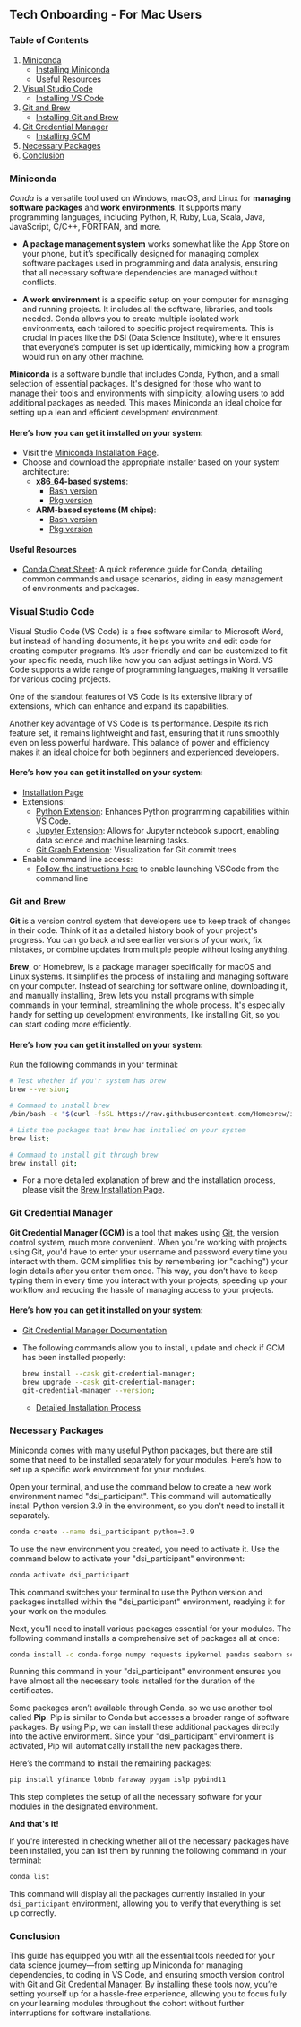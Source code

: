 ## Tech Onboarding - For Mac Users

### Table of Contents

1. [Miniconda](#miniconda)
    - [Installing Miniconda](#heres-how-you-can-get-it-installed-on-your-system)
    - [Useful Resources](#useful-resources)
2. [Visual Studio Code](#visual-studio-code)
    - [Installing VS Code](#heres-how-you-can-get-it-installed-on-your-system-1)
3. [Git and Brew](#git-and-brew-installation)
    - [Installing Git and Brew](#heres-how-you-can-get-it-installed-on-your-system-2)
4. [Git Credential Manager](#git-credential-manager)
    - [Installing GCM](#heres-how-you-can-get-it-installed-on-your-system-3)
5. [Necessary Packages](#necessary-packages)
6. [Conclusion](#conclusion)

### Miniconda

_Conda_ is a versatile tool used on Windows, macOS, and Linux for **managing software packages** and **work environments**. It supports many programming languages, including Python, R, Ruby, Lua, Scala, Java, JavaScript, C/C++, FORTRAN, and more.

- **A package management system** works somewhat like the App Store on your phone, but it’s specifically designed for managing complex software packages used in programming and data analysis, ensuring that all necessary software dependencies are managed without conflicts.

- **A work environment** is a specific setup on your computer for managing and running projects. It includes all the software, libraries, and tools needed. Conda allows you to create multiple isolated work environments, each tailored to specific project requirements. This is crucial in places like the DSI (Data Science Institute), where it ensures that everyone’s computer is set up identically, mimicking how a program would run on any other machine.

**Miniconda** is a software bundle that includes Conda, Python, and a small selection of essential packages. It's designed for those who want to manage their tools and environments with simplicity, allowing users to add additional packages as needed. This makes Miniconda an ideal choice for setting up a lean and efficient development environment.

#### Here’s how you can get it installed on your system:

- Visit the [Miniconda Installation Page](https://docs.conda.io/projects/miniconda/en/latest/index.html).
- Choose and download the appropriate installer based on your system architecture:
  - **x86_64-based systems**:
    - [Bash version](https://repo.anaconda.com/miniconda/Miniconda3-latest-MacOSX-x86_64.sh)
    - [Pkg version](https://repo.anaconda.com/miniconda/Miniconda3-latest-MacOSX-x86_64.pkg)
  - **ARM-based systems (M chips)**:
    - [Bash version](https://repo.anaconda.com/miniconda/Miniconda3-latest-MacOSX-arm64.sh)
    - [Pkg version](https://repo.anaconda.com/miniconda/Miniconda3-latest-MacOSX-arm64.pkg)

#### Useful Resources
- [Conda Cheat Sheet](https://conda.io/projects/conda/en/latest/user-guide/cheatsheet.html): A quick reference guide for Conda, detailing common commands and usage scenarios, aiding in easy management of environments and packages.

### Visual Studio Code

Visual Studio Code (VS Code) is a free software similar to Microsoft Word, but instead of handling documents, it helps you write and edit code for creating computer programs. It’s user-friendly and can be customized to fit your specific needs, much like how you can adjust settings in Word. VS Code supports a wide range of programming languages, making it versatile for various coding projects.

One of the standout features of VS Code is its extensive library of extensions, which can enhance and expand its capabilities. 

Another key advantage of VS Code is its performance. Despite its rich feature set, it remains lightweight and fast, ensuring that it runs smoothly even on less powerful hardware. This balance of power and efficiency makes it an ideal choice for both beginners and experienced developers.

#### Here’s how you can get it installed on your system:

- [Installation Page](https://code.visualstudio.com)
- Extensions:
  - [Python Extension](https://marketplace.visualstudio.com/items?itemName=ms-python.python): Enhances Python programming capabilities within VS Code.
  - [Jupyter Extension](https://marketplace.visualstudio.com/items?itemName=ms-toolsai.jupyter): Allows for Jupyter notebook support, enabling data science and machine learning tasks.
  - [Git Graph Extension](https://marketplace.visualstudio.com/items?itemName=mhutchie.git-graph): Visualization for Git commit trees
- Enable command line access:
  - [Follow the instructions here](https://code.visualstudio.com/docs/setup/mac#_launching-from-the-command-line) to enable launching VSCode from the command line

### Git and Brew
**Git** is a version control system that developers use to keep track of changes in their code. Think of it as a detailed history book of your project's progress. You can go back and see earlier versions of your work, fix mistakes, or combine updates from multiple people without losing anything.

**Brew**, or Homebrew, is a package manager specifically for macOS and Linux systems. It simplifies the process of installing and managing software on your computer. Instead of searching for software online, downloading it, and manually installing, Brew lets you install programs with simple commands in your terminal, streamlining the whole process. It's especially handy for setting up development environments, like installing Git, so you can start coding more efficiently.

#### Here’s how you can get it installed on your system:

Run the following commands in your terminal:
  ```bash
  # Test whether if you'r system has brew
  brew --version;
  
  # Command to install brew
  /bin/bash -c "$(curl -fsSL https://raw.githubusercontent.com/Homebrew/install/HEAD/install.sh)";
  
  # Lists the packages that brew has installed on your system
  brew list;

  # Command to install git through brew
  brew install git;
  ```
  - For a more detailed explanation of brew and the installation process, please visit the [Brew Installation Page](https://brew.sh).


### Git Credential Manager
**Git Credential Manager (GCM)** is a tool that makes using [Git](#git-and-brew-installation), the version control system, much more convenient. When you're working with projects using Git, you'd have to enter your username and password every time you interact with them. GCM simplifies this by remembering (or "caching") your login details after you enter them once. This way, you don’t have to keep typing them in every time you interact with your projects, speeding up your workflow and reducing the hassle of managing access to your projects.

#### Here’s how you can get it installed on your system:

- [Git Credential Manager Documentation](https://github.com/git-ecosystem/git-credential-manager/blob/main/README.md)

- The following commands allow you to install, update and check if GCM has been installed properly:
  ```bash
  brew install --cask git-credential-manager;
  brew upgrade --cask git-credential-manager;
  git-credential-manager --version;
  ```
  - [Detailed Installation Process](https://github.com/git-ecosystem/git-credential-manager/blob/release/docs/install.md)

### Necessary Packages

Miniconda comes with many useful Python packages, but there are still some that need to be installed separately for your modules. Here’s how to set up a specific work environment for your modules.

Open your terminal, and use the command below to create a new work environment named "dsi_participant". This command will automatically install Python version 3.9 in the environment, so you don't need to install it separately.

```bash
conda create --name dsi_participant python=3.9
```

To use the new environment you created, you need to activate it. Use the command below to activate your "dsi_participant" environment:

```bash
conda activate dsi_participant
```

This command switches your terminal to use the Python version and packages installed within the "dsi_participant" environment, readying it for your work on the modules.


Next, you'll need to install various packages essential for your modules. The following command installs a comprehensive set of packages all at once:

```bash
conda install -c conda-forge numpy requests ipykernel pandas seaborn scikit-learn python-dotenv dask=2024.2.0 dask-expr=0.4.1 sacred sqlalchemy=2.0.27 psycopg2=2.9.9 shap=0.44.1 fancyimpute missingno tensorflow matplotlib plotly nbformat scikit-image opencv transformers
```

Running this command in your "dsi_participant" environment ensures you have almost all the necessary tools installed for the duration of the certificates.

Some packages aren’t available through Conda, so we use another tool called **Pip**. Pip is similar to Conda but accesses a broader range of software packages. By using Pip, we can install these additional packages directly into the active environment. Since your "dsi_participant" environment is activated, Pip will automatically install the new packages there.

Here’s the command to install the remaining packages:

```bash
pip install yfinance l0bnb faraway pygam islp pybind11
```

This step completes the setup of all the necessary software for your modules in the designated environment.

**And that's it!**

If you're interested in checking whether all of the necessary packages have been installed, you can list them by running the following command in your terminal:

```bash
conda list
```

This command will display all the packages currently installed in your `dsi_participant` environment, allowing you to verify that everything is set up correctly.

### Conclusion
This guide has equipped you with all the essential tools needed for your data science journey—from setting up Miniconda for managing dependencies, to coding in VS Code, and ensuring smooth version control with Git and Git Credential Manager. By installing these tools now, you’re setting yourself up for a hassle-free experience, allowing you to focus fully on your learning modules throughout the cohort without further interruptions for software installations.
